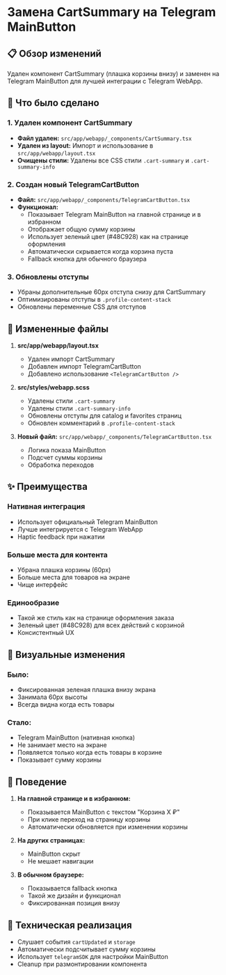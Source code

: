 # Замена CartSummary на Telegram MainButton

## 📋 Обзор изменений

Удален компонент CartSummary (плашка корзины внизу) и заменен на Telegram MainButton для лучшей интеграции с Telegram WebApp.

## 🎯 Что было сделано

### 1. Удален компонент CartSummary
- **Файл удален:** `src/app/webapp/_components/CartSummary.tsx`
- **Удален из layout:** Импорт и использование в `src/app/webapp/layout.tsx`
- **Очищены стили:** Удалены все CSS стили `.cart-summary` и `.cart-summary-info`

### 2. Создан новый TelegramCartButton
- **Файл:** `src/app/webapp/_components/TelegramCartButton.tsx`
- **Функционал:**
  - Показывает Telegram MainButton на главной странице и в избранном
  - Отображает общую сумму корзины
  - Использует зеленый цвет (#48C928) как на странице оформления
  - Автоматически скрывается когда корзина пуста
  - Fallback кнопка для обычного браузера

### 3. Обновлены отступы
- Убраны дополнительные 60px отступа снизу для CartSummary
- Оптимизированы отступы в `.profile-content-stack`
- Обновлены переменные CSS для отступов

## 📁 Измененные файлы

1. **src/app/webapp/layout.tsx**
   - Удален импорт CartSummary
   - Добавлен импорт TelegramCartButton
   - Добавлено использование `<TelegramCartButton />`

2. **src/styles/webapp.scss**
   - Удалены стили `.cart-summary`
   - Удалены стили `.cart-summary-info`
   - Обновлены отступы для catalog и favorites страниц
   - Обновлен комментарий в `.profile-content-stack`

3. **Новый файл:** `src/app/webapp/_components/TelegramCartButton.tsx`
   - Логика показа MainButton
   - Подсчет суммы корзины
   - Обработка переходов

## ✨ Преимущества

### Нативная интеграция
- Использует официальный Telegram MainButton
- Лучше интегрируется с Telegram WebApp
- Haptic feedback при нажатии

### Больше места для контента
- Убрана плашка корзины (60px)
- Больше места для товаров на экране
- Чище интерфейс

### Единообразие
- Такой же стиль как на странице оформления заказа
- Зеленый цвет (#48C928) для всех действий с корзиной
- Консистентный UX

## 🎨 Визуальные изменения

### Было:
- Фиксированная зеленая плашка внизу экрана
- Занимала 60px высоты
- Всегда видна когда есть товары

### Стало:
- Telegram MainButton (нативная кнопка)
- Не занимает место на экране
- Появляется только когда есть товары в корзине
- Показывает сумму корзины

## 📱 Поведение

1. **На главной странице и в избранном:**
   - Показывается MainButton с текстом "Корзина X ₽"
   - При клике переход на страницу корзины
   - Автоматически обновляется при изменении корзины

2. **На других страницах:**
   - MainButton скрыт
   - Не мешает навигации

3. **В обычном браузере:**
   - Показывается fallback кнопка
   - Такой же дизайн и функционал
   - Фиксированная позиция внизу

## 🔧 Техническая реализация

- Слушает события `cartUpdated` и `storage`
- Автоматически подсчитывает сумму корзины
- Использует `telegramSDK` для настройки MainButton
- Cleanup при размонтировании компонента 